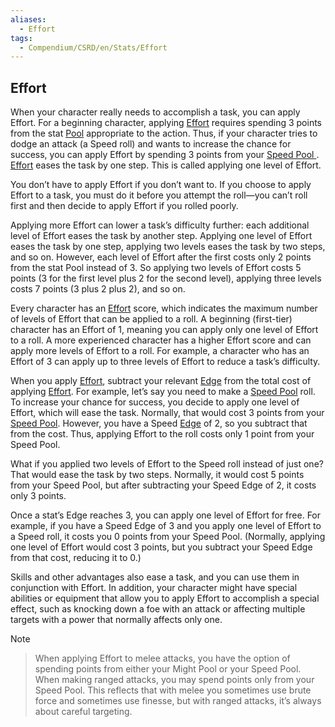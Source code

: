 ```yaml
---
aliases:
  - Effort
tags:
  - Compendium/CSRD/en/Stats/Effort
---
```

## Effort  
When your character really needs to accomplish a task, you can apply Effort. For a beginning character, applying [Effort](Effort.md) requires spending 3 points from the stat [Pool](Pool.md) appropriate to the action. Thus, if your character tries to dodge an attack (a Speed roll) and wants to increase the chance for success, you can apply Effort by spending 3 points from your [Speed Pool ](Speed.md) . [Effort](Effort.md) eases the task by one step. This is called applying one level of Effort.  
You don’t have to apply Effort if you don’t want to. If you choose to apply Effort to a task, you must do it before you attempt the roll—you can’t roll first and then decide to apply Effort if you rolled poorly.  
  
Applying more Effort can lower a task’s difficulty further: each additional level of Effort eases the task by another step. Applying one level of Effort eases the task by one step, applying two levels eases the task by two steps, and so on. However, each level of Effort after the first costs only 2 points from the stat Pool instead of 3. So applying two levels of Effort costs 5 points (3 for the first level plus 2 for the second level), applying three levels costs 7 points (3 plus 2 plus 2), and so on.  
  
Every character has an [Effort](Effort.md) score, which indicates the maximum number of levels of Effort that can be applied to a roll. A beginning (first-tier) character has an Effort of 1, meaning you can apply only one level of Effort to a roll. A more experienced character has a higher Effort score and can apply more levels of Effort to a roll. For example, a character who has an Effort of 3 can apply up to three levels of Effort to reduce a task’s difficulty.  
  
When you apply [Effort](Effort.md), subtract your relevant [Edge](Edge.md) from the total cost of applying [Effort](Effort.md). For example, let’s say you need to make a [Speed Pool](Speed.md) roll. To increase your chance for success, you decide to apply one level of Effort, which will ease the task. Normally, that would cost 3 points from your [Speed Pool](Speed.md). However, you have a Speed [Edge](Edge.md) of 2, so you subtract that from the cost. Thus, applying Effort to the roll costs only 1 point from your Speed Pool.  
What if you applied two levels of Effort to the Speed roll instead of just one? That would ease the task by two steps. Normally, it would cost 5 points from your Speed Pool, but after subtracting your Speed Edge of 2, it costs only 3 points.  
  
Once a stat’s Edge reaches 3, you can apply one level of Effort for free. For example, if you have a Speed Edge of 3 and you apply one level of Effort to a Speed roll, it costs you 0 points from your Speed Pool. (Normally, applying one level of Effort would cost 3 points, but you subtract your Speed Edge from that cost, reducing it to 0.)  
  
Skills and other advantages also ease a task, and you can use them in conjunction with Effort. In addition, your character might have special abilities or equipment that allow you to apply Effort to accomplish a special effect, such as knocking down a foe with an attack or affecting multiple targets with a power that normally affects only one.  
  
>[!note]  
>When applying Effort to melee attacks, you have the option of spending points from either your Might Pool or your Speed Pool. When making ranged attacks, you may spend points only from your Speed Pool. This reflects that with melee you sometimes use brute force and sometimes use finesse, but with ranged attacks, it’s always about careful targeting.  
